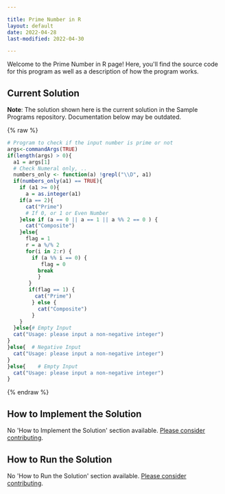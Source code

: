 ```yaml
---

title: Prime Number in R
layout: default
date: 2022-04-28
last-modified: 2022-04-30

---
```


Welcome to the Prime Number in R page! Here, you'll find the source code for this program as well as a description of how the program works.

## Current Solution

**Note**: The solution shown here is the current solution in the Sample Programs repository. Documentation below may be outdated.

{% raw %}

```r
# Program to check if the input number is prime or not
args<-commandArgs(TRUE)
if(length(args) > 0){
  a1 = args[1]
  # Check Numeral only, ..
  numbers_only <- function(a) !grepl("\\D", a1)
  if(numbers_only(a1) == TRUE){
    if (a1 >= 0){
      a = as.integer(a1)
    if(a == 2){
      cat("Prime")
      # If 0, or 1 or Even Number
    }else if (a == 0 || a == 1 || a %% 2 == 0 ) {
      cat("Composite")
    }else{
      flag = 1
      r = a %/% 2
      for(i in 2:r) {
        if (a %% i == 0) {
           flag = 0
          break
          }
       }
       if(flag == 1) {
         cat("Prime")
        } else {
          cat("Composite")
        }
    }
  }else{# Empty Input
  cat("Usage: please input a non-negative integer")
}
}else{  # Negative Input
  cat("Usage: please input a non-negative integer")
}
}else{    # Empty Input
  cat("Usage: please input a non-negative integer")
}
```

{% endraw %}

## How to Implement the Solution

No 'How to Implement the Solution' section available. [Please consider contributing](https://github.com/TheRenegadeCoder/sample-programs-website).

## How to Run the Solution

No 'How to Run the Solution' section available. [Please consider contributing](https://github.com/TheRenegadeCoder/sample-programs-website).